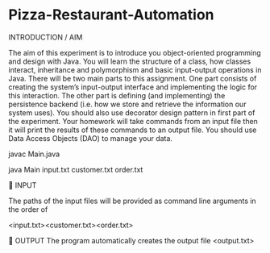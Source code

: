 # Pizza-Restaurant-Automation
INTRODUCTION / AIM

The aim of this experiment is to introduce you object-oriented programming and design with Java. You will learn the structure of a class, how classes interact, inheritance and polymorphism and basic input-output operations in Java. There will be two main parts to this assignment. One part consists of creating the system’s input-output interface and implementing the logic for this interaction. The other part is defining (and implementing) the persistence backend (i.e. how we store and retrieve the information our system uses). You should also use decorator design pattern in first part of the experiment. Your homework will take commands from an input file then it will print the results of these commands to an output file. You should use Data Access Objects (DAO) to manage your data.


javac Main.java

java Main input.txt customer.txt order.txt

 INPUT

The paths of the input files will be provided as command line arguments in the order of

<input.txt><customer.txt><order.txt>

 OUTPUT The program automatically creates the output file <output.txt>


